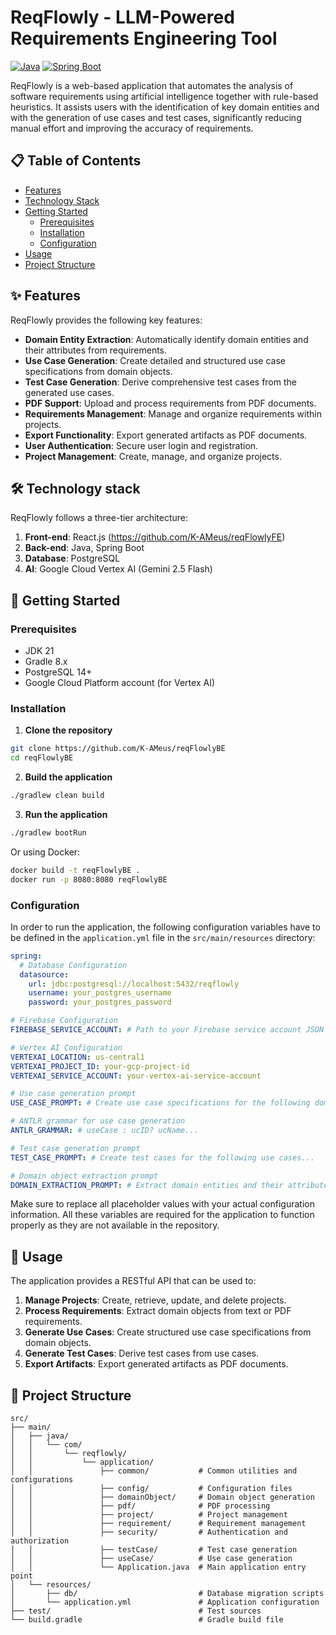 # ReqFlowly - LLM-Powered Requirements Engineering Tool

[![Java](https://img.shields.io/badge/Java-21-blue)](https://www.oracle.com/java/technologies/javase-jdk21-downloads.html)
[![Spring Boot](https://img.shields.io/badge/Spring_Boot-3.4.2-green)](https://spring.io/projects/spring-boot)

ReqFlowly is a web-based application that automates the analysis of software requirements using artificial intelligence together with rule-based heuristics. It assists users with the identification of key domain entities and with the generation of use cases and test cases, significantly reducing manual effort and improving the accuracy of requirements.

## 📋 Table of Contents

- [Features](#-features)
- [Technology Stack](#-technology-stack)
- [Getting Started](#-getting-started)
  - [Prerequisites](#prerequisites)
  - [Installation](#installation)
  - [Configuration](#configuration)
- [Usage](#-usage)
- [Project Structure](#-project-structure)

## ✨ Features

ReqFlowly provides the following key features:

- **Domain Entity Extraction**: Automatically identify domain entities and their attributes from requirements.
- **Use Case Generation**: Create detailed and structured use case specifications from domain objects.
- **Test Case Generation**: Derive comprehensive test cases from the generated use cases.
- **PDF Support**: Upload and process requirements from PDF documents.
- **Requirements Management**: Manage and organize requirements within projects.
- **Export Functionality**: Export generated artifacts as PDF documents.
- **User Authentication**: Secure user login and registration.
- **Project Management**: Create, manage, and organize projects.

## 🛠 Technology stack

ReqFlowly follows a three-tier architecture:

1. **Front-end**: React.js (https://github.com/K-AMeus/reqFlowlyFE)
2. **Back-end**: Java, Spring Boot
3. **Database**: PostgreSQL
4. **AI**: Google Cloud Vertex AI (Gemini 2.5 Flash)

## 🚀 Getting Started

### Prerequisites

- JDK 21
- Gradle 8.x
- PostgreSQL 14+
- Google Cloud Platform account (for Vertex AI)

### Installation

1. **Clone the repository**

```bash
git clone https://github.com/K-AMeus/reqFlowlyBE
cd reqFlowlyBE
```

2. **Build the application**

```bash
./gradlew clean build
```

3. **Run the application**

```bash
./gradlew bootRun
```

Or using Docker:

```bash
docker build -t reqFlowlyBE .
docker run -p 8080:8080 reqFlowlyBE
```

### Configuration

In order to run the application, the following configuration variables have to be defined in the `application.yml` file in the `src/main/resources` directory:

```yaml
spring:
  # Database Configuration
  datasource:
    url: jdbc:postgresql://localhost:5432/reqflowly
    username: your_postgres_username
    password: your_postgres_password

# Firebase Configuration
FIREBASE_SERVICE_ACCOUNT: # Path to your Firebase service account JSON file or service account JSON as a string

# Vertex AI Configuration
VERTEXAI_LOCATION: us-central1
VERTEXAI_PROJECT_ID: your-gcp-project-id
VERTEXAI_SERVICE_ACCOUNT: your-vertex-ai-service-account

# Use case generation prompt
USE_CASE_PROMPT: # Create use case specifications for the following domain entities using this grammar...

# ANTLR grammar for use case generation
ANTLR_GRAMMAR: # useCase : ucID? ucName...

# Test case generation prompt
TEST_CASE_PROMPT: # Create test cases for the following use cases...

# Domain object extraction prompt
DOMAIN_EXTRACTION_PROMPT: # Extract domain entities and their attributes from the following requirements...
```

Make sure to replace all placeholder values with your actual configuration information. All these variables are required for the application to function properly as they are not available in the repository.

## 📖 Usage

The application provides a RESTful API that can be used to:

1. **Manage Projects**: Create, retrieve, update, and delete projects.
2. **Process Requirements**: Extract domain objects from text or PDF requirements.
3. **Generate Use Cases**: Create structured use case specifications from domain objects.
4. **Generate Test Cases**: Derive test cases from use cases.
5. **Export Artifacts**: Export generated artifacts as PDF documents.


## 📁 Project Structure

```
src/
├── main/
│   ├── java/
│   │   └── com/
│   │       └── reqflowly/
│   │           └── application/
│   │               ├── common/           # Common utilities and configurations
│   │               ├── config/           # Configuration files
│   │               ├── domainObject/     # Domain object generation
│   │               ├── pdf/              # PDF processing
│   │               ├── project/          # Project management
│   │               ├── requirement/      # Requirement management
│   │               ├── security/         # Authentication and authorization
│   │               ├── testCase/         # Test case generation
│   │               ├── useCase/          # Use case generation
│   │               └── Application.java  # Main application entry point
│   └── resources/
│       ├── db/                           # Database migration scripts
│       └── application.yml               # Application configuration
├── test/                                 # Test sources
└── build.gradle                          # Gradle build file
```
